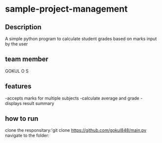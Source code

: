 # sample-project-management
## Description
A simple python program to calculate student grades based on marks input by the user
## team member
GOKUL O S
## features
-accepts marks for multiple subjects
-calculate average and grade
-displays result summary
## how to run 
clone the responsitary:'git clone https://github.com/gokul848/main.py navigate to the folder:

